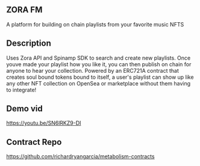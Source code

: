 ## ZORA FM 

A platform for building on chain playlists from your favorite music NFTS

## Description
Uses Zora API and Spinamp SDK to search and create new playlists. Once youve made your playlist how you like it, you can then publish on chain for anyone to hear your collection. Powered by an ERC721A contract that creates soul bound tokens bound to itself, a user's playlist can show up like any other NFT collection on OpenSea or marketplace without them having to integrate! 

## Demo vid 

https://youtu.be/SN6lRKZ9-DI

## Contract Repo

https://github.com/richardryangarcia/metabolism-contracts
